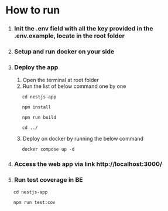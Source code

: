 # How to run
1. ### Init the .env field with all the key provided in the .env.example, locate in the root folder
2. ### Setup and run docker on your side
3. ### Deploy the app
   1. Open the terminal at root folder
   2. Run the list of below command one by one
   ```
      cd nestjs-app
   ```
   ```
      npm install
   ```
   ```
      npm run build
   ```
   ```
      cd ../
   ```
   3. Deploy on docker by running the below command
   ```
      docker compose up -d
   ```
4. ### Access the web app via link http://localhost:3000/
5. ### Run test coverage in BE
```
   cd nestjs-app
```
```
   npm run test:cov
```